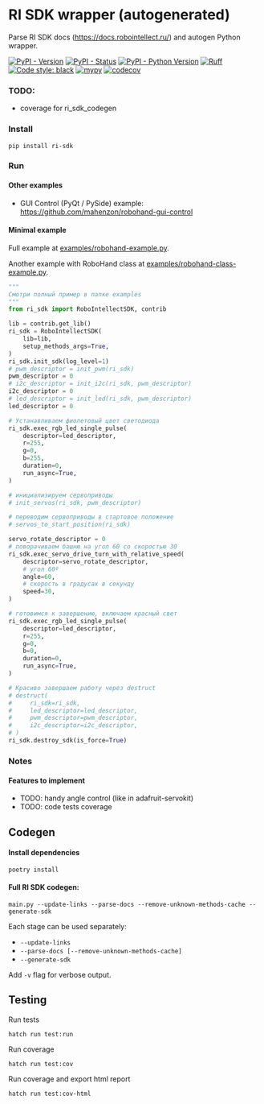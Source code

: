 # RI SDK wrapper (autogenerated)

Parse RI SDK docs (https://docs.robointellect.ru/) and autogen Python wrapper.


[![PyPI - Version](https://img.shields.io/pypi/v/ri-sdk?style=for-the-badge&logo=pypi)](https://pypi.org/project/ri-sdk/)
[![PyPI - Status](https://img.shields.io/pypi/status/ri-sdk?style=for-the-badge)](https://pypi.org/project/ri-sdk/)
[![PyPI - Python Version](https://img.shields.io/pypi/pyversions/ri-sdk?style=for-the-badge&logo=python)](https://pypi.org/project/ri-sdk/)
[![Ruff](https://img.shields.io/endpoint?url=https://raw.githubusercontent.com/astral-sh/ruff/main/assets/badge/v2.json&style=for-the-badge)](https://docs.astral.sh/ruff/)
[![Code style: black](https://img.shields.io/badge/code%20style-black-000000?style=for-the-badge)](https://black.readthedocs.io/)
[![mypy](https://img.shields.io/badge/mypy-checked-1F5082?style=for-the-badge)](https://mypy.readthedocs.io/)
[![codecov](https://img.shields.io/codecov/c/github/mahenzon/ri-sdk-python-wrapper?token=K736Q6JF26&style=for-the-badge&logo=codecov)](https://codecov.io/gh/mahenzon/ri-sdk-python-wrapper)

### TODO:

- coverage for ri_sdk_codegen

### Install

```shell
pip install ri-sdk
```

### Run


#### Other examples
- GUI Control (PyQt / PySide) example: https://github.com/mahenzon/robohand-gui-control


#### Minimal example

Full example at [examples/robohand-example.py](https://github.com/mahenzon/ri-sdk-python-wrapper/blob/master/examples/robohand-example.py).

Another example with RoboHand class at [examples/robohand-class-example.py](https://github.com/mahenzon/ri-sdk-python-wrapper/blob/master/examples/robohand-class-example.py).

```python
"""
Смотри полный пример в папке examples
"""
from ri_sdk import RoboIntellectSDK, contrib

lib = contrib.get_lib()
ri_sdk = RoboIntellectSDK(
    lib=lib,
    setup_methods_args=True,
)
ri_sdk.init_sdk(log_level=1)
# pwm_descriptor = init_pwm(ri_sdk)
pwm_descriptor = 0
# i2c_descriptor = init_i2c(ri_sdk, pwm_descriptor)
i2c_descriptor = 0
# led_descriptor = init_led(ri_sdk, pwm_descriptor)
led_descriptor = 0

# Устанавливаем фиолетовый цвет светодиода
ri_sdk.exec_rgb_led_single_pulse(
    descriptor=led_descriptor,
    r=255,
    g=0,
    b=255,
    duration=0,
    run_async=True,
)

# инициализируем сервоприводы
# init_servos(ri_sdk, pwm_descriptor)

# переводим сервоприводы в стартовое положение
# servos_to_start_position(ri_sdk)

servo_rotate_descriptor = 0
# поворачиваем башню на угол 60 со скоростью 30
ri_sdk.exec_servo_drive_turn_with_relative_speed(
    descriptor=servo_rotate_descriptor,
    # угол 60º
    angle=60,
    # скорость в градусах в секунду
    speed=30,
)

# готовимся к завершению, включаем красный свет
ri_sdk.exec_rgb_led_single_pulse(
    descriptor=led_descriptor,
    r=255,
    g=0,
    b=0,
    duration=0,
    run_async=True,
)

# Красиво завершаем работу через destruct
# destruct(
#     ri_sdk=ri_sdk,
#     led_descriptor=led_descriptor,
#     pwm_descriptor=pwm_descriptor,
#     i2c_descriptor=i2c_descriptor,
# )
ri_sdk.destroy_sdk(is_force=True)
```

### Notes

#### Features to implement

- TODO: handy angle control (like in adafruit-servokit)
- TODO: code tests coverage


## Codegen

#### Install dependencies

```shell
poetry install
```

#### Full RI SDK codegen:

```shell
main.py --update-links --parse-docs --remove-unknown-methods-cache --generate-sdk
```

Each stage can be used separately:

- `--update-links`
- `--parse-docs [--remove-unknown-methods-cache]`
- `--generate-sdk`

Add `-v` flag for verbose output.


## Testing

Run tests

```shell
hatch run test:run
```

Run coverage

```shell
hatch run test:cov
```

Run coverage and export html report

```shell
hatch run test:cov-html
```
